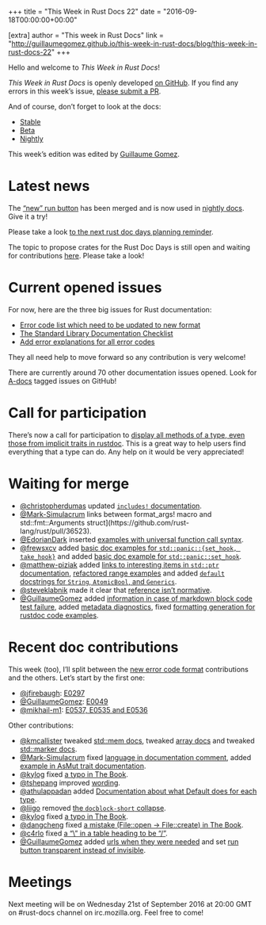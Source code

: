 +++
title = "This Week in Rust Docs 22"
date = "2016-09-18T00:00:00+00:00"

[extra]
author = "This week in Rust Docs"
link = "http://guillaumegomez.github.io/this-week-in-rust-docs/blog/this-week-in-rust-docs-22"
+++
<p>Hello and welcome to <em>This Week in Rust Docs</em>!</p>

<p><em>This Week in Rust Docs</em> is openly developed <a href="https://github.com/GuillaumeGomez/this-week-in-rust-docs">on GitHub</a>.
If you find any errors in this week’s issue, <a href="https://github.com/GuillaumeGomez/this-week-in-rust-docs/pulls">please submit a PR</a>.</p>

<p>And of course, don’t forget to look at the docs:</p>

<ul>
  <li><a href="https://doc.rust-lang.org/">Stable</a></li>
  <li><a href="http://doc.rust-lang.org/beta/">Beta</a></li>
  <li><a href="http://doc.rust-lang.org/nightly/">Nightly</a></li>
</ul>

<p>This week’s edition was edited by <a href="https://github.com/GuillaumeGomez">Guillaume Gomez</a>.</p>

<h1 id="latest-news">Latest news</h1>

<p>The <a href="https://github.com/rust-lang/rust/pull/36334">“new” run button</a> has been merged and is now used in <a href="https://doc.rust-lang.org/nightly/std/">nightly docs</a>. Give it a try!</p>

<p>Please take a look <a href="https://users.rust-lang.org/t/reminder-planning-the-next-rust-doc-days/6901">to the next rust doc days planning reminder</a>.</p>

<p>The topic to propose crates for the Rust Doc Days is still open and waiting for contributions <a href="https://users.rust-lang.org/t/call-for-proposals-for-next-rust-doc-days-crates/6685">here</a>. Please take a look!</p>

<h1 id="current-opened-issues">Current opened issues</h1>

<p>For now, here are the three big issues for Rust documentation:</p>

<ul>
  <li><a href="https://github.com/rust-lang/rust/issues/35233">Error code list which need to be updated to new format</a></li>
  <li><a href="https://github.com/rust-lang/rust/issues/29329">The Standard Library Documentation Checklist</a></li>
  <li><a href="https://github.com/rust-lang/rust/issues/32777">Add error explanations for all error codes</a></li>
</ul>

<p>They all need help to move forward so any contribution is very welcome!</p>

<p>There are currently around 70 other documentation issues opened. Look for <a href="https://github.com/rust-lang/rust/issues?q=is%3Aopen+is%3Aissue+label%3AA-docs">A-docs</a> tagged issues on GitHub!</p>

<h1 id="call-for-participation">Call for participation</h1>

<p>There’s now a call for participation to <a href="https://github.com/rust-lang/rust/issues/33772">display all methods of a type, even those from implicit traits in rustdoc</a>. This is a great way to help users find everything that a type can do. Any help on it would be very appreciated!</p>

<h1 id="waiting-for-merge">Waiting for merge</h1>

<ul>
  <li><a href="https://github.com/christopherdumas">@christopherdumas</a> updated <a href="https://github.com/rust-lang/rust/pull/36404"><code class="highlighter-rouge">includes!</code> documentation</a>.</li>
  <li><a href="https://github.com/Mark-Simulacrum">@Mark-Simulacrum</a> links between format_args! macro and std::fmt::Arguments struct](https://github.com/rust-lang/rust/pull/36523).</li>
  <li><a href="https://github.com/EdorianDark">@EdorianDark</a> inserted <a href="https://github.com/rust-lang/rust/pull/36248">examples with universal function call syntax</a>.</li>
  <li><a href="https://github.com/frewsxcv">@frewsxcv</a> added <a href="https://github.com/rust-lang/rust/pull/36390">basic doc examples for <code class="highlighter-rouge">std::panic::{set_hook, take_hook}</code></a> and added <a href="https://github.com/rust-lang/rust/pull/36390">basic doc example for <code class="highlighter-rouge">std::panic::set_hook</code></a>.</li>
  <li><a href="https://github.com/matthew-piziak">@matthew-piziak</a> added <a href="https://github.com/rust-lang/rust/pull/35880">links to interesting items in <code class="highlighter-rouge">std::ptr</code> documentation</a>, <a href="https://github.com/rust-lang/rust/pull/35759">refactored range examples</a> and added <a href="https://github.com/rust-lang/rust/pull/36364"><code class="highlighter-rouge">default</code> docstrings for <code class="highlighter-rouge">String</code>, <code class="highlighter-rouge">AtomicBool</code>, and <code class="highlighter-rouge">Generics</code></a>.</li>
  <li><a href="https://github.com/steveklabnik">@steveklabnik</a> made it clear that <a href="https://github.com/rust-lang/rust/pull/35102">reference isn’t normative</a>.</li>
  <li><a href="https://github.com/GuillaumeGomez">@GuillaumeGomez</a> added <a href="https://github.com/rust-lang/rust/pull/36320">information in case of markdown block code test failure</a>, added <a href="https://github.com/rust-lang/rust/pull/36102">metadata diagnostics</a>, fixed <a href="https://github.com/rust-lang/rust/pull/35012">formatting generation for rustdoc code examples</a>.</li>
</ul>

<h1 id="recent-doc-contributions">Recent doc contributions</h1>

<p>This week (too), I’ll split between the <a href="https://github.com/rust-lang/rust/issues/35233">new error code format</a> contributions and the others. Let’s start by the first one:</p>

<ul>
  <li><a href="https://github.com/jfirebaugh">@jfirebaugh</a>: <a href="https://github.com/rust-lang/rust/pull/36389">E0297</a></li>
  <li><a href="https://github.com/GuillaumeGomez">@GuillaumeGomez</a>: <a href="https://github.com/rust-lang/rust/pull/36383">E0049</a></li>
  <li><a href="https://github.com/mikhail-m1">@mikhail-m1</a>: <a href="https://github.com/rust-lang/rust/pull/36354">E0537, E0535 and E0536</a></li>
</ul>

<p>Other contributions:</p>

<ul>
  <li><a href="https://github.com/kmcallister">@kmcallister</a> tweaked <a href="https://github.com/rust-lang/rust/pull/36357">std::mem docs</a>, tweaked <a href="https://github.com/rust-lang/rust/pull/36402">array docs</a> and tweaked <a href="https://github.com/rust-lang/rust/pull/36424">std::marker docs</a>.</li>
  <li><a href="https://github.com/Mark-Simulacrum">@Mark-Simulacrum</a> fixed <a href="https://github.com/rust-lang/rust/pull/36521">language in documentation comment</a>, added <a href="https://github.com/rust-lang/rust/pull/36519">example in AsMut trait documentation</a>.</li>
  <li><a href="https://github.com/kylog">@kylog</a> fixed <a href="https://github.com/rust-lang/rust/pull/36380">a typo in The Book</a>.</li>
  <li><a href="https://github.com/tshepang">@tshepang</a> improved <a href="https://github.com/rust-lang/rust/pull/36480">wording</a>.</li>
  <li><a href="https://github.com/athulappadan">@athulappadan</a> added <a href="https://github.com/rust-lang/rust/pull/36396">Documentation about what Default does for each type</a>.</li>
  <li><a href="https://github.com/liigo">@liigo</a> removed <a href="https://github.com/rust-lang/rust/pull/36293">the <code class="highlighter-rouge">docblock-short</code> collapse</a>.</li>
  <li><a href="https://github.com/kylog">@kylog</a> fixed <a href="https://github.com/rust-lang/rust/pull/36380">a typo in The Book</a>.</li>
  <li><a href="https://github.com/dangcheng">@dangcheng</a> fixed <a href="https://github.com/rust-lang/rust/pull/36374">a mistake (File::open -&gt; File::create) in The Book</a>.</li>
  <li><a href="https://github.com/c4rlo">@c4rlo</a> fixed <a href="https://github.com/rust-lang/rust/pull/36204">a “\” in a table heading to be “/”</a>.</li>
  <li><a href="https://github.com/GuillaumeGomez">@GuillaumeGomez</a> added <a href="https://github.com/rust-lang/rust/pull/36363">urls when they were needed</a> and set <a href="https://github.com/rust-lang/rust/pull/36334">run button transparent instead of invisible</a>.</li>
</ul>

<h1 id="meetings">Meetings</h1>

<p>Next meeting will be on Wednesday 21st of September 2016 at 20:00 GMT on #rust-docs channel on irc.mozilla.org. Feel free to come!</p>